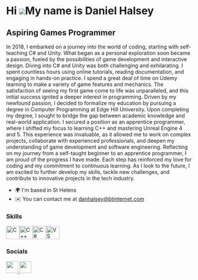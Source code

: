 Hi ![](https://user-images.githubusercontent.com/18350557/176309783-0785949b-9127-417c-8b55-ab5a4333674e.gif)My name is Daniel Halsey
=====================================================================================================================================

Aspiring Games Programmer
-------------------------

In 2018, I embarked on a journey into the world of coding, starting with self-teaching C# and Unity. What began as a personal exploration soon became a passion, fueled by the possibilities of game development and interactive design. Diving into C# and Unity was both challenging and exhilarating. I spent countless hours using online tutorials, reading documentation, and engaging in hands-on practice. I spend a great deal of time on Udemy learning to make a variety of game features and mechanics. The satisfaction of seeing my first game come to life was unparalleled, and this initial success ignited a deeper interest in programming. Driven by my newfound passion, I decided to formalize my education by pursuing a degree in Computer Programming at Edge Hill University. Upon completing my degree, I sought to bridge the gap between academic knowledge and real-world application. I secured a position as an apprentice programmer, where I shifted my focus to learning C++ and mastering Unreal Engine 4 and 5. This experience was invaluable, as it allowed me to work on complex projects, collaborate with experienced professionals, and deepen my understanding of game development and software engineering. Reflecting on my journey from a self-taught beginner to an apprentice programmer, I am proud of the progress I have made. Each step has reinforced my love for coding and my commitment to continuous learning. As I look to the future, I am excited to further develop my skills, tackle new challenges, and contribute to innovative projects in the tech industry.

*   🌍  I'm based in St Helens
*   ✉️  You can contact me at [danhalsey@btinternet.com](mailto:danhalsey@btinternet.com)

### Skills 
<p align="left">
<a href="https://docs.microsoft.com/en-us/cpp/?view=msvc-170" target="_blank" rel="noreferrer"><img src="https://raw.githubusercontent.com/danielcranney/readme-generator/main/public/icons/skills/c-colored.svg" width="36" height="36" alt="C" /></a><a href="https://docs.microsoft.com/en-us/cpp/?view=msvc-170" target="_blank" rel="noreferrer"><img src="https://raw.githubusercontent.com/danielcranney/readme-generator/main/public/icons/skills/cplusplus-colored.svg" width="36" height="36" alt="C++" /></a><a href="https://docs.microsoft.com/en-us/dotnet/csharp/" target="_blank" rel="noreferrer"><img src="https://raw.githubusercontent.com/danielcranney/readme-generator/main/public/icons/skills/csharp-colored.svg" width="36" height="36" alt="C#" /></a><a href="https://code.visualstudio.com/" target="_blank" rel="noreferrer"><img src="https://raw.githubusercontent.com/danielcranney/readme-generator/main/public/icons/skills/visualstudiocode.svg" width="36" height="36" alt="VS Code" /></a></p>
                    

### Socials
                  
<p align="left"> 
<a href="https://www.github.com/danielhalsey7" target="_blank" rel="noreferrer"> <picture> <source media="(prefers-color-scheme: dark)" srcset="https://raw.githubusercontent.com/danielcranney/readme-generator/main/public/icons/socials/github-dark.svg" /> <source media="(prefers-color-scheme: light)" srcset="https://raw.githubusercontent.com/danielcranney/readme-generator/main/public/icons/socials/github.svg" /> <img src="https://raw.githubusercontent.com/danielcranney/readme-generator/main/public/icons/socials/github.svg" width="32" height="32" /> </picture> </a> <a href="https://www.linkedin.com/in/daniel-halsey-20234110b/" target="_blank" rel="noreferrer"> <picture> <source media="(prefers-color-scheme: dark)" srcset="https://raw.githubusercontent.com/danielcranney/readme-generator/main/public/icons/socials/linkedin-dark.svg" /> <source media="(prefers-color-scheme: light)" srcset="https://raw.githubusercontent.com/danielcranney/readme-generator/main/public/icons/socials/linkedin.svg" /> <img src="https://raw.githubusercontent.com/danielcranney/readme-generator/main/public/icons/socials/linkedin.svg" width="32" height="32" /> </picture> </a></p>
